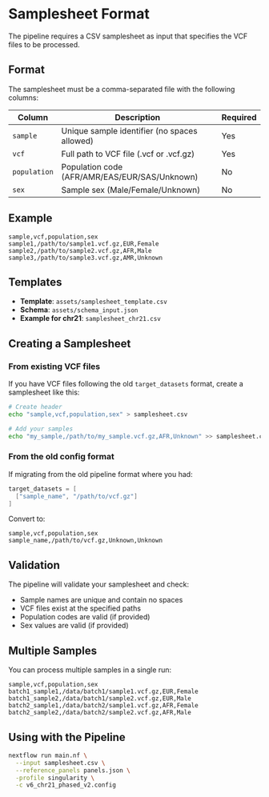 # Samplesheet Format

The pipeline requires a CSV samplesheet as input that specifies the VCF files to be processed.

## Format

The samplesheet must be a comma-separated file with the following columns:

| Column      | Description                                          | Required |
|-------------|------------------------------------------------------|----------|
| `sample`    | Unique sample identifier (no spaces allowed)        | Yes      |
| `vcf`       | Full path to VCF file (.vcf or .vcf.gz)            | Yes      |
| `population`| Population code (AFR/AMR/EAS/EUR/SAS/Unknown)      | No       |
| `sex`       | Sample sex (Male/Female/Unknown)                    | No       |

## Example

```csv
sample,vcf,population,sex
sample1,/path/to/sample1.vcf.gz,EUR,Female
sample2,/path/to/sample2.vcf.gz,AFR,Male
sample3,/path/to/sample3.vcf.gz,AMR,Unknown
```

## Templates

- **Template**: `assets/samplesheet_template.csv`
- **Schema**: `assets/schema_input.json`
- **Example for chr21**: `samplesheet_chr21.csv`

## Creating a Samplesheet

### From existing VCF files

If you have VCF files following the old `target_datasets` format, create a samplesheet like this:

```bash
# Create header
echo "sample,vcf,population,sex" > samplesheet.csv

# Add your samples
echo "my_sample,/path/to/my_sample.vcf.gz,AFR,Unknown" >> samplesheet.csv
```

### From the old config format

If migrating from the old pipeline format where you had:
```groovy
target_datasets = [
  ["sample_name", "/path/to/vcf.gz"]
]
```

Convert to:
```csv
sample,vcf,population,sex
sample_name,/path/to/vcf.gz,Unknown,Unknown
```

## Validation

The pipeline will validate your samplesheet and check:
- Sample names are unique and contain no spaces
- VCF files exist at the specified paths
- Population codes are valid (if provided)
- Sex values are valid (if provided)

## Multiple Samples

You can process multiple samples in a single run:

```csv
sample,vcf,population,sex
batch1_sample1,/data/batch1/sample1.vcf.gz,EUR,Female
batch1_sample2,/data/batch1/sample2.vcf.gz,EUR,Male
batch2_sample1,/data/batch2/sample1.vcf.gz,AFR,Female
batch2_sample2,/data/batch2/sample2.vcf.gz,AFR,Male
```

## Using with the Pipeline

```bash
nextflow run main.nf \
  --input samplesheet.csv \
  --reference_panels panels.json \
  -profile singularity \
  -c v6_chr21_phased_v2.config
```
